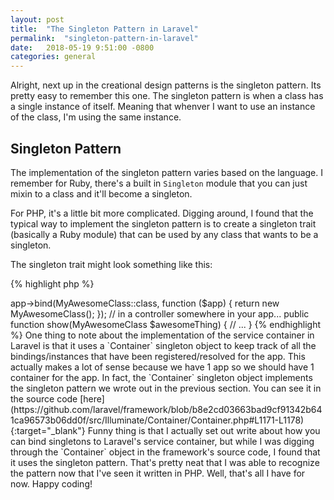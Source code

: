```yaml
---
layout: post
title:  "The Singleton Pattern in Laravel"
permalink:  "singleton-pattern-in-laravel"
date:   2018-05-19 9:51:00 -0800
categories: general
---
```


Alright, next up in the creational design patterns is the singleton
pattern. Its pretty easy to remember this one. The singleton pattern is
when a class has a single instance of itself. Meaning that whenver I
want to use an instance of the class, I'm using the same instance.

## Singleton Pattern
The implementation of the singleton pattern varies based on the
language. I remember for Ruby, there's a built in `Singleton` module
that you can just mixin to a class and it'll become a singleton.

For PHP, it's a little bit more complicated. Digging around, I found
that the typical way to implement the singleton pattern is to create a
singleton trait (basically a Ruby module) that can be used by any class
that wants to be a singleton.

The singleton trait might look something like this:

{% highlight php %}
<?php
trait Singleton {
   protected static $instance = null;

  /** call this method to get instance */
   public static function instance(){
      if (static::$instance === null){
         static::$instance = new static();
      }
      return static::$instance;
  }

  /** protected to prevent cloning */
  protected function __clone(){
  }

  /** protected to prevent instantiation from outside of the class */
  protected function __construct(){
  }
}
{% endhighlight %}

Most notably, the singleton trait implements the constructor and clone
function as protected. It also uses a static variable to hold the
single instance of the class. The only way to get an instance of this
object is by using the static `instance` method: `MyClass::instance()`.

So why all the fuss about singletons? Its useful for when a class has
some configuration that it registers and never changes for the duration
of its existance. For example, if I have a class that talks to GitHub's
API, I probably designed it so that you can pass in configurations to
its constructor like my API key and version. The rest of the interface
on the client object would just accept paramters to make API calls and
return the response. Thus, it's unnecessary to instantiate multiple copies
of this class.

One downside to keep in mind is that these instances are held in memory so
they will never get garbage collected. If you have a ton of singletons,
you might be holding on to a lot of unnecessary memory space.

## Singleton Pattern in the Wild 🕵️
In the world of Laravel, there is a concept of Service Containers. You
can read more about them in their [official documentation](https://laravel.com/docs/5.6/container){:target="_blank"}.

The tl;dr of Service Containers is that at the application's boot, you
can register and bind various classes to the service container (via
service providers) to be resolved elsewhere in your app. For example,
one of the things you can do is register a class and have it injected
into other places like your controller's constructor or actions. You
just type hint the class you want and BAM! the registered class is
injected into your function. Dependency injection FTW:

{% highlight php %}
<?php
// binding a class to the service container

$this->app->bind(MyAwesomeClass::class, function ($app) {
    return new MyAwesomeClass();
});


// in a controller somewhere in your app...

public function show(MyAwesomeClass $awesomeThing)
{
  // ...

}
{% endhighlight %}

One thing to note about the implementation of the service container in
Laravel is that it uses a `Container` singleton object to keep track of
all the bindings/instances that have been registered/resolved for the app.
This actually makes a lot of sense because we have 1 app so we should
have 1 container for the app. In fact, the `Container` singleton object
implements the singleton pattern we wrote out in the previous section.
You can see it in the source code [here](https://github.com/laravel/framework/blob/b8e2cd03663bad9cf91342b641ca96573b06dd0f/src/Illuminate/Container/Container.php#L1171-L1178){:target="_blank"}

Funny thing is that I actually set out write about how you can bind
singletons to Laravel's service container, but while I was digging
through the `Container` object in the framework's source code, I
found that it uses the singleton pattern. That's pretty neat that I was able
to recognize the pattern now that I've seen it written in PHP. Well,
that's all I have for now. Happy coding!
